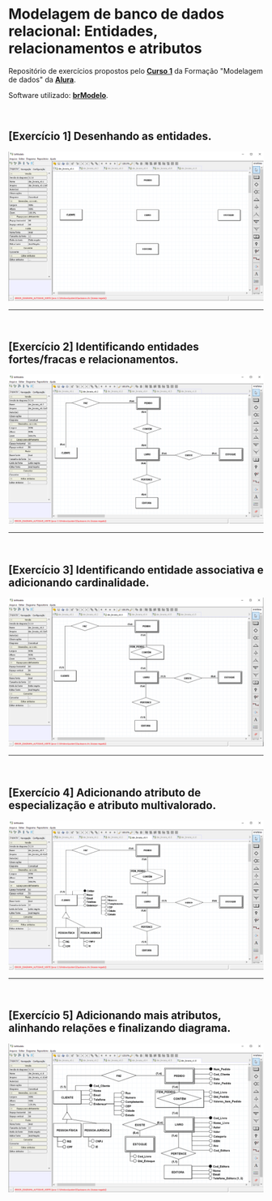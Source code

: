 # Modelagem de banco de dados relacional: Entidades, relacionamentos e atributos
Repositório de exercícios propostos pelo **[Curso 1](https://cursos.alura.com.br/course/modelagem-banco-relacional-entidade-relacionamento-atributo)** da Formação "Modelagem de dados" da **[Alura](https://www.alura.com.br/)**.

Software utilizado: **[brModelo](http://www.sis4.com/brModelo/download.html)**.

<br>

## [Exercício 1] Desenhando as entidades.

<img src="https://github.com/LeonarDev/Autoplay/blob/main/back-end/modelagem_db/1.DER_e_MRel/curso1/imagens/exercicio1.png?raw=true">

<hr>
<br>

## [Exercício 2] Identificando entidades fortes/fracas e relacionamentos.

<img src="https://github.com/LeonarDev/Autoplay/blob/main/back-end/modelagem_db/1.DER_e_MRel/curso1/imagens/exercicio2.png?raw=true">

<hr>
<br>

## [Exercício 3] Identificando entidade associativa e adicionando cardinalidade.

<img src="https://github.com/LeonarDev/Autoplay/blob/main/back-end/modelagem_db/1.DER_e_MRel/curso1/imagens/exercicio3.png?raw=true">

<hr>
<br>

## [Exercício 4] Adicionando atributo de especialização e atributo multivalorado.

<img src="https://github.com/LeonarDev/Autoplay/blob/main/back-end/modelagem_db/1.DER_e_MRel/curso1/imagens/exercicio4.png?raw=true">

<hr>
<br>

## [Exercício 5] Adicionando mais atributos, alinhando relações e finalizando diagrama.

<img src="https://github.com/LeonarDev/Autoplay/blob/main/back-end/modelagem_db/1.DER_e_MRel/curso1/imagens/exercicioFinal.png?raw=true">
